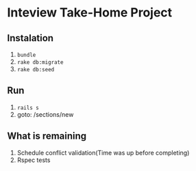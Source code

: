# Inteview Take-Home Project


## Instalation
1. `bundle`
2. `rake db:migrate`
3. `rake db:seed`


## Run
1. `rails s`
2. goto: /sections/new

## What is remaining
1. Schedule conflict validation(Time was up before completing)
2. Rspec tests



